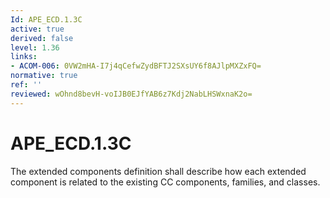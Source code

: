 ```yaml
---
Id: APE_ECD.1.3C
active: true
derived: false
level: 1.36
links:
- ACOM-006: 0VW2mHA-I7j4qCefwZydBFTJ2SXsUY6f8AJlpMXZxFQ=
normative: true
ref: ''
reviewed: wOhnd8bevH-voIJB0EJfYAB6z7Kdj2NabLHSWxnaK2o=
---
```


# APE_ECD.1.3C

The extended components definition shall describe how each extended component is related to the existing CC components, families, and classes.